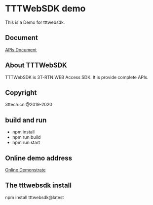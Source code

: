 # TTTWebSDK demo
This is a Demo for tttwebsdk.

## Document
[APIs Document](http://www.3ttech.cn/index.php?menu=68&type=Web)

## About TTTWebSDK
TTTWebSDK is 3T-RTN WEB Access SDK. It is provide complete APIs.

## Copyright
3ttech.cn @2019-2020

## build and run
* npm install <br>
* npm run build <br>
* npm run start

## Online demo address
[Online Demonstrate](https://120_79_141_78.3ttech.cn/latest/index.html)

## The tttwebsdk install
npm install tttwebsdk@latest
